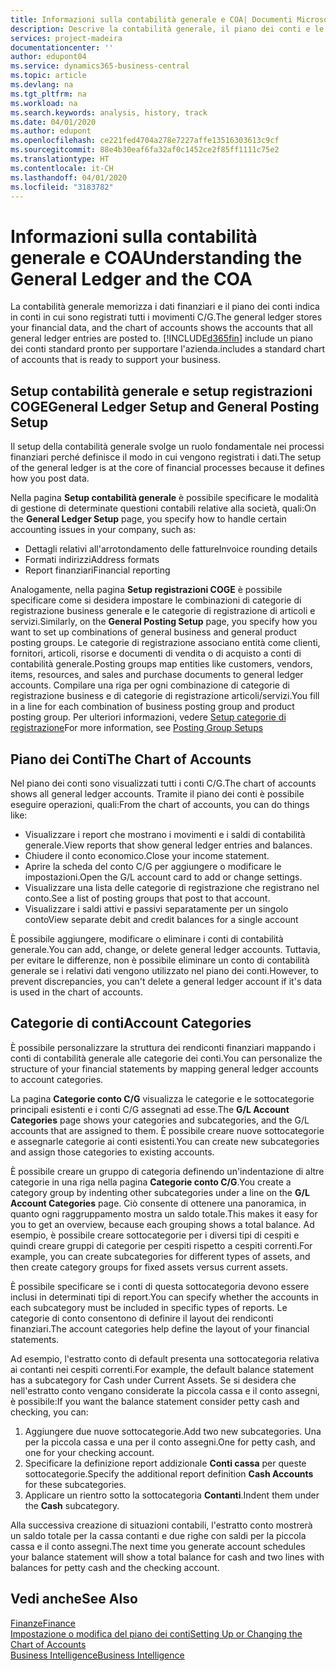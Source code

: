 ```yaml
---
title: Informazioni sulla contabilità generale e COA| Documenti Microsoft
description: Descrive la contabilità generale, il piano dei conti e le categorie dei conti.
services: project-madeira
documentationcenter: ''
author: edupont04
ms.service: dynamics365-business-central
ms.topic: article
ms.devlang: na
ms.tgt_pltfrm: na
ms.workload: na
ms.search.keywords: analysis, history, track
ms.date: 04/01/2020
ms.author: edupont
ms.openlocfilehash: ce221fed4704a278e7227affe13516303613c9cf
ms.sourcegitcommit: 88e4b30eaf6fa32af0c1452ce2f85ff1111c75e2
ms.translationtype: HT
ms.contentlocale: it-CH
ms.lasthandoff: 04/01/2020
ms.locfileid: "3183782"
---
```

# <a name="understanding-the-general-ledger-and-the-coa"></a><span data-ttu-id="2f78c-103">Informazioni sulla contabilità generale e COA</span><span class="sxs-lookup"><span data-stu-id="2f78c-103">Understanding the General Ledger and the COA</span></span>
<span data-ttu-id="2f78c-104">La contabilità generale memorizza i dati finanziari e il piano dei conti indica in conti in cui sono registrati tutti i movimenti C/G.</span><span class="sxs-lookup"><span data-stu-id="2f78c-104">The general ledger stores your financial data, and the chart of accounts shows the accounts that all general ledger entries are posted to.</span></span> [!INCLUDE[d365fin](includes/d365fin_md.md)] <span data-ttu-id="2f78c-105">include un piano dei conti standard pronto per supportare l'azienda.</span><span class="sxs-lookup"><span data-stu-id="2f78c-105">includes a standard chart of accounts that is ready to support your business.</span></span>

## <a name="general-ledger-setup-and-general-posting-setup"></a><span data-ttu-id="2f78c-106">Setup contabilità generale e setup registrazioni COGE</span><span class="sxs-lookup"><span data-stu-id="2f78c-106">General Ledger Setup and General Posting Setup</span></span>
<span data-ttu-id="2f78c-107">Il setup della contabilità generale svolge un ruolo fondamentale nei processi finanziari perché definisce il modo in cui vengono registrati i dati.</span><span class="sxs-lookup"><span data-stu-id="2f78c-107">The setup of the general ledger is at the core of financial processes because it defines how you post data.</span></span>  

<span data-ttu-id="2f78c-108">Nella pagina **Setup contabilità generale** è possibile specificare le modalità di gestione di determinate questioni contabili relative alla società, quali:</span><span class="sxs-lookup"><span data-stu-id="2f78c-108">On the **General Ledger Setup** page, you specify how to handle certain accounting issues in your company, such as:</span></span>  

* <span data-ttu-id="2f78c-109">Dettagli relativi all'arrotondamento delle fatture</span><span class="sxs-lookup"><span data-stu-id="2f78c-109">Invoice rounding details</span></span>  
* <span data-ttu-id="2f78c-110">Formati indirizzi</span><span class="sxs-lookup"><span data-stu-id="2f78c-110">Address formats</span></span>  
* <span data-ttu-id="2f78c-111">Report finanziari</span><span class="sxs-lookup"><span data-stu-id="2f78c-111">Financial reporting</span></span>  

<span data-ttu-id="2f78c-112">Analogamente, nella pagina **Setup registrazioni COGE** è possibile specificare come si desidera impostare le combinazioni di categorie di registrazione business generale e le categorie di registrazione di articoli e servizi.</span><span class="sxs-lookup"><span data-stu-id="2f78c-112">Similarly, on the **General Posting Setup** page, you specify how you want to set up combinations of general business and general product posting groups.</span></span> <span data-ttu-id="2f78c-113">Le categorie di registrazione associano entità come clienti, fornitori, articoli, risorse e documenti di vendita o di acquisto a conti di contabilità generale.</span><span class="sxs-lookup"><span data-stu-id="2f78c-113">Posting groups map entities like customers, vendors, items, resources, and sales and purchase documents to general ledger accounts.</span></span> <span data-ttu-id="2f78c-114">Compilare una riga per ogni combinazione di categorie di registrazione business e di categorie di registrazione articoli/servizi.</span><span class="sxs-lookup"><span data-stu-id="2f78c-114">You fill in a line for each combination of business posting group and product posting group.</span></span> <span data-ttu-id="2f78c-115">Per ulteriori informazioni, vedere [Setup categorie di registrazione](finance-posting-groups.md)</span><span class="sxs-lookup"><span data-stu-id="2f78c-115">For more information, see [Posting Group Setups](finance-posting-groups.md)</span></span>  

## <a name="the-chart-of-accounts"></a><span data-ttu-id="2f78c-116">Piano dei Conti</span><span class="sxs-lookup"><span data-stu-id="2f78c-116">The Chart of Accounts</span></span>
<span data-ttu-id="2f78c-117">Nel piano dei conti sono visualizzati tutti i conti C/G.</span><span class="sxs-lookup"><span data-stu-id="2f78c-117">The chart of accounts shows all general ledger accounts.</span></span> <span data-ttu-id="2f78c-118">Tramite il piano dei conti è possibile eseguire operazioni, quali:</span><span class="sxs-lookup"><span data-stu-id="2f78c-118">From the chart of accounts, you can do things like:</span></span>  

* <span data-ttu-id="2f78c-119">Visualizzare i report che mostrano i movimenti e i saldi di contabilità generale.</span><span class="sxs-lookup"><span data-stu-id="2f78c-119">View reports that show general ledger entries and balances.</span></span>  
* <span data-ttu-id="2f78c-120">Chiudere il conto economico.</span><span class="sxs-lookup"><span data-stu-id="2f78c-120">Close your income statement.</span></span>  
* <span data-ttu-id="2f78c-121">Aprire la scheda del conto C/G per aggiungere o modificare le impostazioni.</span><span class="sxs-lookup"><span data-stu-id="2f78c-121">Open the G/L account card to add or change settings.</span></span>  
* <span data-ttu-id="2f78c-122">Visualizzare una lista delle categorie di registrazione che registrano nel conto.</span><span class="sxs-lookup"><span data-stu-id="2f78c-122">See a list of posting groups that post to that account.</span></span>
* <span data-ttu-id="2f78c-123">Visualizzare i saldi attivi e passivi separatamente per un singolo conto</span><span class="sxs-lookup"><span data-stu-id="2f78c-123">View separate debit and credit balances for a single account</span></span>  

<span data-ttu-id="2f78c-124">È possibile aggiungere, modificare o eliminare i conti di contabilità generale.</span><span class="sxs-lookup"><span data-stu-id="2f78c-124">You can add, change, or delete general ledger accounts.</span></span> <span data-ttu-id="2f78c-125">Tuttavia, per evitare le differenze, non è possibile eliminare un conto di contabilità generale se i relativi dati vengono utilizzato nel piano dei conti.</span><span class="sxs-lookup"><span data-stu-id="2f78c-125">However, to prevent discrepancies, you can't delete a general ledger account if it's data is used in the chart of accounts.</span></span>  

## <a name="account-categories"></a><span data-ttu-id="2f78c-126">Categorie di conti</span><span class="sxs-lookup"><span data-stu-id="2f78c-126">Account Categories</span></span>
<span data-ttu-id="2f78c-127">È possibile personalizzare la struttura dei rendiconti finanziari mappando i conti di contabilità generale alle categorie dei conti.</span><span class="sxs-lookup"><span data-stu-id="2f78c-127">You can personalize the structure of your financial statements by mapping general ledger accounts to account categories.</span></span>  

<span data-ttu-id="2f78c-128">La pagina **Categorie conto C/G** visualizza le categorie e le sottocategorie principali esistenti e i conti C/G assegnati ad esse.</span><span class="sxs-lookup"><span data-stu-id="2f78c-128">The **G/L Account Categories** page shows your categories and subcategories, and the G/L accounts that are assigned to them.</span></span> <span data-ttu-id="2f78c-129">È possibile creare nuove sottocategorie e assegnarle categorie ai conti esistenti.</span><span class="sxs-lookup"><span data-stu-id="2f78c-129">You can create new subcategories and assign those categories to existing accounts.</span></span>  

<span data-ttu-id="2f78c-130">È possibile creare un gruppo di categoria definendo un'indentazione di altre categorie in una riga nella pagina **Categorie conto C/G**.</span><span class="sxs-lookup"><span data-stu-id="2f78c-130">You create a category group by indenting other subcategories under a line on the **G/L Account Categories** page.</span></span> <span data-ttu-id="2f78c-131">Ciò consente di ottenere una panoramica, in quanto ogni raggruppamento mostra un saldo totale.</span><span class="sxs-lookup"><span data-stu-id="2f78c-131">This makes it easy for you to get an overview, because each grouping shows a total balance.</span></span> <span data-ttu-id="2f78c-132">Ad esempio, è possibile creare sottocategorie per i diversi tipi di cespiti e quindi creare gruppi di categorie per cespiti rispetto a cespiti correnti.</span><span class="sxs-lookup"><span data-stu-id="2f78c-132">For example, you can create subcategories for different types of assets, and then create category groups for fixed assets versus current assets.</span></span>  

<span data-ttu-id="2f78c-133">È possibile specificare se i conti di questa sottocategoria devono essere inclusi in determinati tipi di report.</span><span class="sxs-lookup"><span data-stu-id="2f78c-133">You can specify whether the accounts in each subcategory must be included in specific types of reports.</span></span> <span data-ttu-id="2f78c-134">Le categorie di conto consentono di definire il layout dei rendiconti finanziari.</span><span class="sxs-lookup"><span data-stu-id="2f78c-134">The account categories help define the layout of your financial statements.</span></span>  

<span data-ttu-id="2f78c-135">Ad esempio, l'estratto conto di default presenta una sottocategoria relativa ai contanti nei cespiti correnti.</span><span class="sxs-lookup"><span data-stu-id="2f78c-135">For example, the default balance statement has a subcategory for Cash under Current Assets.</span></span> <span data-ttu-id="2f78c-136">Se si desidera che nell'estratto conto vengano considerate la piccola cassa e il conto assegni, è possibile:</span><span class="sxs-lookup"><span data-stu-id="2f78c-136">If you want the balance statement consider petty cash and checking, you can:</span></span>  

1. <span data-ttu-id="2f78c-137">Aggiungere due nuove sottocategorie.</span><span class="sxs-lookup"><span data-stu-id="2f78c-137">Add two new subcategories.</span></span> <span data-ttu-id="2f78c-138">Una per la piccola cassa e una per il conto assegni.</span><span class="sxs-lookup"><span data-stu-id="2f78c-138">One for petty cash, and one for your checking account.</span></span>  
2. <span data-ttu-id="2f78c-139">Specificare la definizione report addizionale **Conti cassa** per queste sottocategorie.</span><span class="sxs-lookup"><span data-stu-id="2f78c-139">Specify the additional report definition **Cash Accounts** for these subcategories.</span></span>  
3. <span data-ttu-id="2f78c-140">Applicare un rientro sotto la sottocategoria **Contanti**.</span><span class="sxs-lookup"><span data-stu-id="2f78c-140">Indent them under the **Cash** subcategory.</span></span>  

<span data-ttu-id="2f78c-141">Alla successiva creazione di situazioni contabili, l'estratto conto mostrerà un saldo totale per la cassa contanti e due righe con saldi per la piccola cassa e il conto assegni.</span><span class="sxs-lookup"><span data-stu-id="2f78c-141">The next time you generate account schedules your balance statement will show a total balance for cash and two lines with balances for petty cash and the checking account.</span></span>  

## <a name="see-also"></a><span data-ttu-id="2f78c-142">Vedi anche</span><span class="sxs-lookup"><span data-stu-id="2f78c-142">See Also</span></span>
[<span data-ttu-id="2f78c-143">Finanze</span><span class="sxs-lookup"><span data-stu-id="2f78c-143">Finance</span></span>](finance.md)  
[<span data-ttu-id="2f78c-144">Impostazione o modifica del piano dei conti</span><span class="sxs-lookup"><span data-stu-id="2f78c-144">Setting Up or Changing the Chart of Accounts</span></span>](finance-setup-chart-accounts.md)  
[<span data-ttu-id="2f78c-145">Business Intelligence</span><span class="sxs-lookup"><span data-stu-id="2f78c-145">Business Intelligence</span></span>](bi.md)  
